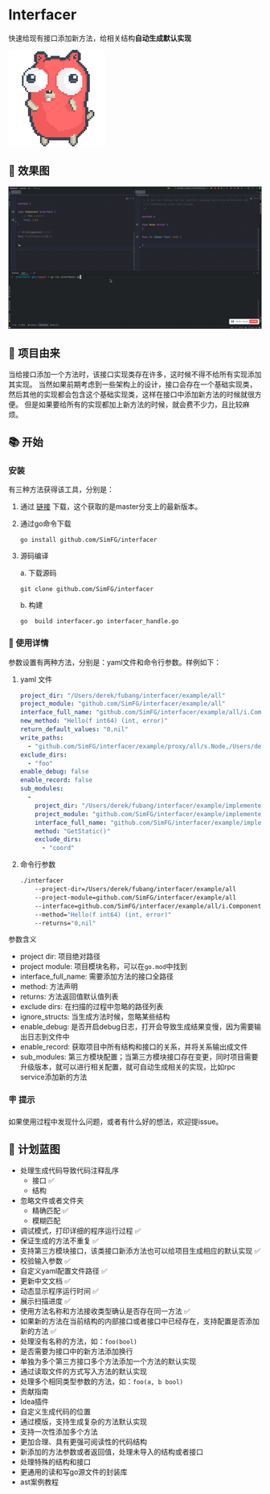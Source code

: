 # Interfacer

快速给现有接口添加新方法，给相关结构**自动生成默认实现**

![effect](../../pic/golang.gif)

## 🎉 效果图

![effect](../../pic/effect.gif)

## 🐣 项目由来

当给接口添加一个方法时，该接口实现类存在许多，这时候不得不给所有实现添加其实现。
当然如果前期考虑到一些架构上的设计，接口会存在一个基础实现类，然后其他的实现都会包含这个基础实现类，这样在接口中添加新方法的时候就很方便。
但是如果要给所有的实现都加上新方法的时候，就会费不少力，且比较麻烦。

## 📚 开始

### 安装

有三种方法获得该工具，分别是：
1. 通过 [链接](https://github.com/SimFG/interfacer/blob/main/interfacer?raw=true) 下载，这个获取的是master分支上的最新版本。

2. 通过go命令下载

    ```shell
    go install github.com/SimFG/interfacer
    ```
3. 源码编译

    a. 下载源码
    ```shell
    git clone github.com/SimFG/interfacer
    ```
   b. 构建
   ```
   go  build interfacer.go interfacer_handle.go
   ```

### 🔬 使用详情

参数设置有两种方法，分别是：yaml文件和命令行参数。样例如下：
1. yaml 文件
    ```yaml
    project_dir: "/Users/derek/fubang/interfacer/example/all"
    project_module: "github.com/SimFG/interfacer/example/all"
    interface_full_name: "github.com/SimFG/interfacer/example/all/i.Component"
    new_method: "Hello(f int64) (int, error)"
    return_default_values: "0,nil"
    write_paths:
      - "github.com/SimFG/interfacer/example/proxy/all/s.Node,/Users/derek/xxx/interfacer/example/all/s/st.go"
    exclude_dirs:
      - "foo"
    enable_debug: false
    enable_record: false
    sub_modules:
      -
        project_dir: "/Users/derek/fubang/interfacer/example/implemente"
        project_module: "github.com/SimFG/interfacer/example/implemente"
        interface_full_name: "github.com/SimFG/interfacer/example/implemente/typee.Node"
        method: "GetStatic()"
        exclude_dirs:
          - "coord"
    ```
2. 命令行参数

    ```bash
    ./interfacer
        --project-dir=/Users/derek/fubang/interfacer/example/all
        --project-module=github.com/SimFG/interfacer/example/all 
        --interface=github.com/SimFG/interfacer/example/all/i.Component 
        --method="Hello(f int64) (int, error)" 
        --returns="0,nil"
    ```
   
参数含义
- project dir: 项目绝对路径
- project module: 项目模块名称，可以在`go.mod`中找到
- interface_full_name: 需要添加方法的接口全路径
- method: 方法声明
- returns: 方法返回值默认值列表
- exclude dirs: 在扫描的过程中忽略的路径列表
- ignore_structs: 当生成方法时候，忽略某些结构
- enable_debug: 是否开启debug日志，打开会导致生成结果变慢，因为需要输出日志到文件中
- enable_record: 获取项目中所有结构和接口的关系，并将关系输出成文件
- sub_modules: 第三方模块配置；当第三方模块接口存在变更，同时项目需要升级版本，就可以进行相关配置，就可自动生成相关的实现，比如rpc service添加新的方法

### 🪧 提示

如果使用过程中发现什么问题，或者有什么好的想法，欢迎提issue。

## 🧭 计划蓝图
- 处理生成代码导致代码注释乱序
  - 接口 ✅
  - 结构
- 忽略文件或者文件夹
  - 精确匹配 ✅
  - 模糊匹配
- 调试模式，打印详细的程序运行过程 ✅
- 保证生成的方法不重复 ✅
- 支持第三方模块接口，该类接口新添方法也可以给项目生成相应的默认实现 ✅
- 校验输入参数 ✅
- 自定义yaml配置文件路径 ✅
- 更新中文文档 ✅
- 动态显示程序运行时间 ✅
- 展示扫描进度 ✅
- 使用方法名称和方法接收类型确认是否存在同一方法 ✅ 
- 如果新的方法在当前结构的内部接口或者接口中已经存在，支持配置是否添加新的方法 ✅
- 处理没有名称的方法，如：`foo(bool)`
- 是否需要为接口中的新方法添加换行
- 单独为多个第三方接口多个方法添加一个方法的默认实现
- 通过读取文件的方式写入方法的默认实现
- 处理多个相同类型参数的方法，如：`foo(a, b bool)`
- 贡献指南
- Idea插件
- 自定义生成代码的位置
- 通过模版，支持生成复杂的方法默认实现
- 支持一次性添加多个方法
- 更加合理、具有更强可阅读性的代码结构
- 新添加的方法参数或者返回值，处理未导入的结构或者接口
- 处理特殊的结构和接口
- 更通用的读和写go源文件的封装库
- ast案例教程